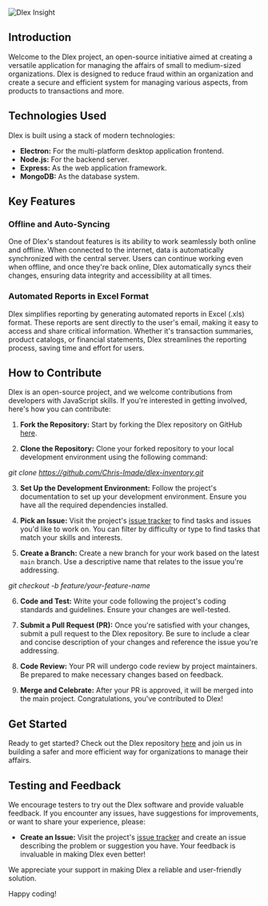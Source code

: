 ![Dlex Insight](https://imgur.com/V9xFI3R)

## Introduction

Welcome to the Dlex project, an open-source initiative aimed at creating a versatile application for managing the affairs of small to medium-sized organizations. Dlex is designed to reduce fraud within an organization and create a secure and efficient system for managing various aspects, from products to transactions and more.

## Technologies Used

Dlex is built using a stack of modern technologies:

- **Electron:** For the multi-platform desktop application frontend.
- **Node.js:** For the backend server.
- **Express:** As the web application framework.
- **MongoDB:** As the database system.

## Key Features

### Offline and Auto-Syncing

One of Dlex's standout features is its ability to work seamlessly both online and offline. When connected to the internet, data is automatically synchronized with the central server. Users can continue working even when offline, and once they're back online, Dlex automatically syncs their changes, ensuring data integrity and accessibility at all times.

### Automated Reports in Excel Format

Dlex simplifies reporting by generating automated reports in Excel (.xls) format. These reports are sent directly to the user's email, making it easy to access and share critical information. Whether it's transaction summaries, product catalogs, or financial statements, Dlex streamlines the reporting process, saving time and effort for users.

## How to Contribute

Dlex is an open-source project, and we welcome contributions from developers with JavaScript skills. If you're interested in getting involved, here's how you can contribute:

1. **Fork the Repository:** Start by forking the Dlex repository on GitHub [here](https://github.com/Chris-Imade/dlex-inventory).

2. **Clone the Repository:** Clone your forked repository to your local development environment using the following command:

*git clone https://github.com/Chris-Imade/dlex-inventory.git*


3. **Set Up the Development Environment:** Follow the project's documentation to set up your development environment. Ensure you have all the required dependencies installed.

4. **Pick an Issue:** Visit the project's [issue tracker](https://github.com/Chris-Imade/dlex-inventory/issues) to find tasks and issues you'd like to work on. You can filter by difficulty or type to find tasks that match your skills and interests.

5. **Create a Branch:** Create a new branch for your work based on the latest `main` branch. Use a descriptive name that relates to the issue you're addressing.

*git checkout -b feature/your-feature-name*

6. **Code and Test:** Write your code following the project's coding standards and guidelines. Ensure your changes are well-tested.

7. **Submit a Pull Request (PR):** Once you're satisfied with your changes, submit a pull request to the Dlex repository. Be sure to include a clear and concise description of your changes and reference the issue you're addressing.

8. **Code Review:** Your PR will undergo code review by project maintainers. Be prepared to make necessary changes based on feedback.

9. **Merge and Celebrate:** After your PR is approved, it will be merged into the main project. Congratulations, you've contributed to Dlex!

## Get Started

Ready to get started? Check out the Dlex repository [here](https://github.com/Chris-Imade/dlex-inventory) and join us in building a safer and more efficient way for organizations to manage their affairs.

## Testing and Feedback

We encourage testers to try out the Dlex software and provide valuable feedback. If you encounter any issues, have suggestions for improvements, or want to share your experience, please:

- **Create an Issue:** Visit the project's [issue tracker](https://github.com/Chris-Imade/dlex-inventory/issues) and create an issue describing the problem or suggestion you have. Your feedback is invaluable in making Dlex even better!

We appreciate your support in making Dlex a reliable and user-friendly solution.

Happy coding!

